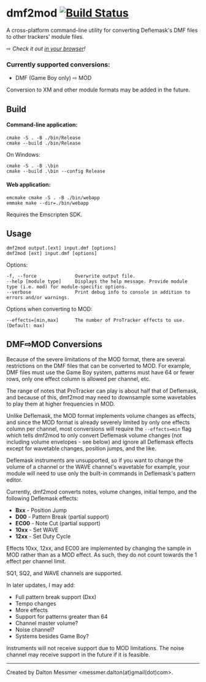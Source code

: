 dmf2mod [![Build Status](https://github.com/messmerd/dmf2mod/workflows/build/badge.svg)](https://github.com/messmerd/dmf2mod/actions?query=workflow%3Abuild)
======

A cross-platform command-line utility for converting Deflemask's DMF files to other trackers' module files.

&#8680; *Check it out [in your browser](https://messmerd.github.io/dmf2mod)!*

### Currently supported conversions:
- DMF (Game Boy only) &#8680; MOD

Conversion to XM and other module formats may be added in the future.

## Build
#### Command-line application:

```
cmake -S . -B ./bin/Release
cmake --build ./bin/Release
```

On Windows:
```
cmake -S . -B .\bin
cmake --build .\bin --config Release
```

#### Web application:

```
emcmake cmake -S . -B ./bin/webapp
emmake make --dir=./bin/webapp
```

Requires the Emscripten SDK.

## Usage
```
dmf2mod output.[ext] input.dmf [options]
dmf2mod [ext] input.dmf [options]
```
Options:
```
-f, --force              Overwrite output file.
--help [module type]     Displays the help message. Provide module type (i.e. mod) for module-specific options.
--verbose                Print debug info to console in addition to errors and/or warnings.
```

Options when converting to MOD:
```
--effects=[min,max]      The number of ProTracker effects to use. (Default: max)
```

## DMF&#8680;MOD Conversions
Because of the severe limitations of the MOD format, there are several restrictions on the DMF files that can be converted to MOD. For example, DMF files must use the Game Boy system, patterns must have 64 or fewer rows, only one effect column is allowed per channel, etc. 

The range of notes that ProTracker can play is about half that of Deflemask, and because of this, dmf2mod may need to downsample some wavetables to play them at higher frequencies in MOD.

Unlike Deflemask, the MOD format implements volume changes as effects, and since the MOD format is already severely limited by only one effects column per channel, most conversions will require the `--effects=min` flag which tells dmf2mod to only convert Deflemask volume changes (not including volume envelopes - see below) and ignore all Deflemask effects except for wavetable changes, position jumps, and the like.

Deflemask instruments are unsupported, so if you want to change the volume of a channel or the WAVE channel's wavetable for example, your module will need to use only the built-in commands in Deflemask's pattern editor.

Currently, dmf2mod converts notes, volume changes, initial tempo, and the following Deflemask effects:
- **Bxx**  - Position Jump
- **D00**  - Pattern Break (partial support)
- **EC00** - Note Cut (partial support)
- **10xx** - Set WAVE
- **12xx** - Set Duty Cycle

Effects 10xx, 12xx, and EC00 are implemented by changing the sample in MOD rather than as a MOD effect. As such, they do not count towards the 1 effect per channel limit.

SQ1, SQ2, and WAVE channels are supported.
 
In later updates, I may add:
- Full pattern break support (Dxx)
- Tempo changes
- More effects
- Support for patterns greater than 64
- Channel master volume?
- Noise channel?
- Systems besides Game Boy?

Instruments will not receive support due to MOD limitations.
The noise channel may receive support in the future if it is feasible.

______
Created by Dalton Messmer <messmer.dalton(at)gmail(dot)com>.
